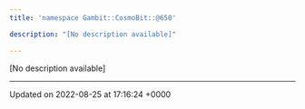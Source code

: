 ```yaml
---
title: 'namespace Gambit::CosmoBit::@650'

description: "[No description available]"

---
```







[No description available]






-------------------------------

Updated on 2022-08-25 at 17:16:24 +0000